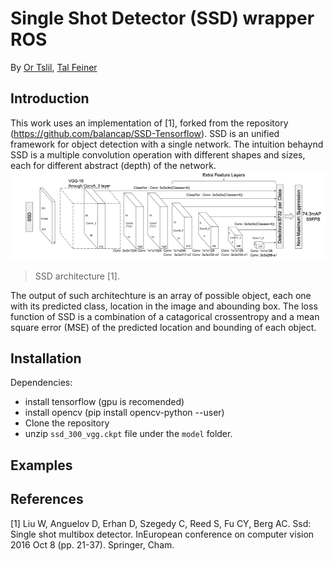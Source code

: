# Single Shot Detector (SSD) wrapper ROS
By [Or Tslil](https://github.com/ortslil64), [Tal Feiner](https://github.com/TalFeiner)

## Introduction
This work uses an implementation of [1], forked from the repository (https://github.com/balancap/SSD-Tensorflow).
SSD is an unified framework for object detection with a single network. The intuition behaynd SSD is a multiple convolution
operation with different shapes and sizes, each for different abstract (depth) of the network.
![alt text](images/ssd2.png)
> SSD architecture [1].

The output of such architechture is an array of possible object, each one with its predicted class, location in the image and abounding box.
The loss function of SSD is a combination of a catagorical crossentropy and a mean square error (MSE) of the predicted location and bounding of each object.

## Installation
Dependencies:

* install tensorflow (gpu is recomended)
* install opencv (pip install opencv-python --user)
* Clone the repository
* unzip `ssd_300_vgg.ckpt` file under the `model` folder. 
## Examples




## References
[1] Liu W, Anguelov D, Erhan D, Szegedy C, Reed S, Fu CY, Berg AC. Ssd: Single shot multibox detector. InEuropean conference on computer vision 2016 Oct 8 (pp. 21-37). Springer, Cham.

